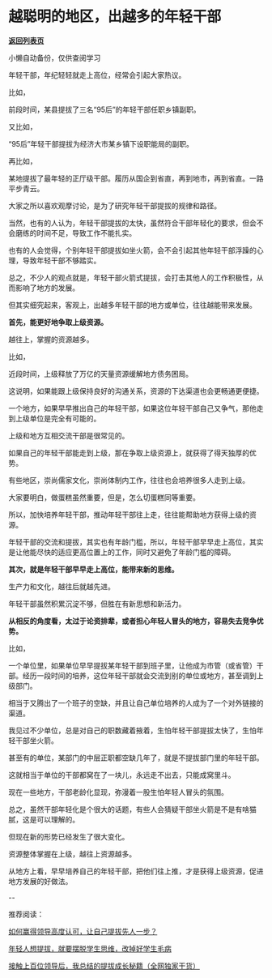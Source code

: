 # 越聪明的地区，出越多的年轻干部

[**返回列表页**](/gzh/费曼的小茶馆)

小懒自动备份，仅供查阅学习

年轻干部，年纪轻轻就走上高位，经常会引起大家热议。  

比如，

前段时间，某县提拔了三名“95后”的年轻干部任职乡镇副职。

又比如，

“95后”年轻干部提拔为经济大市某乡镇下设职能局的副职。  

再比如，  

某地提拔了最年轻的正厅级干部。履历从国企到省直，再到地市，再到省直。一路平步青云。

大家之所以喜欢观摩讨论，是为了研究年轻干部提拔的规律和路径。  

当然，也有的人认为，年轻干部提拔的太快，虽然符合干部年轻化的要求，但会不会磨练的时间不足，导致工作不能扎实。

也有的人会觉得，个别年轻干部提拔如坐火箭，会不会引起其他年轻干部浮躁的心理，导致年轻干部不够踏实。

总之，不少人的观点就是，年轻干部火箭式提拔，会打击其他人的工作积极性，从而影响了地方的发展。  

但其实细究起来，客观上，出越多年轻干部的地方或单位，往往越能带来发展。  

**首先，能更好地争取上级资源。**  

越往上，掌握的资源越多。

比如，  

近段时间，上级释放了万亿的天量资源缓解地方债务困局。  

这说明，如果能跟上级保持良好的沟通关系，资源的下达渠道也会更畅通更便捷。

一个地方，如果早早推出自己的年轻干部，如果这位年轻干部自己又争气，那他走到上级单位是完全有可能的。  

上级和地方互相交流干部是很常见的。  

如果自己的年轻干部能走到上级，那在争取上级资源上，就获得了得天独厚的优势。

有些地区，崇尚儒家文化，崇尚体制内工作，往往也会培养很多人走到上级。

大家要明白，做蛋糕虽然重要，但是，怎么切蛋糕同等重要。  

所以，加快培养年轻干部，推动年轻干部往上走，往往能帮助地方获得上级的资源。

年轻干部的交流和提拔，其实也有年龄门槛，所以，年轻干部早早走上高位，其实是让他能尽快的适应更高位置上的工作，同时又避免了年龄门槛的障碍。

**其次，就是年轻干部早早走上高位，能带来新的思维。**  

生产力和文化，越往后就越先进。  

年轻干部虽然积累沉淀不够，但胜在有新思想和新活力。

**从相反的角度看，太过于论资排辈，或者担心年轻人冒头的地方，容易失去竞争优势。**  

比如，  

一个单位里，如果单位早早提拔某年轻干部到班子里，让他成为市管（或省管）干部。经历一段时间的培养，这位年轻干部就会交流到别的单位或地方，甚至调到上级部门。

相当于又腾出了一个班子的空缺，并且让自己单位培养的人成为了一个对外链接的渠道。  

我见过不少单位，总是对自己的职数藏着掖着，生怕年轻干部提拔太快了，生怕年轻干部坐火箭。  

甚至有的单位，某部门的中层正职都空缺几年了，就是不提拔部门里的年轻干部。

这就相当于单位的干部都窝在了一块儿，永远走不出去，只能成窝里斗。  

现在一些地方，干部老龄化显现，弥漫着一股生怕年轻人冒头的氛围。

总之，虽然干部年轻化是个很大的话题，有些人会猜疑干部坐火箭是不是有啥猫腻，这是可以理解的。

但现在新的形势已经发生了很大变化。  

资源整体掌握在上级，越往上资源越多。

从地方上看，早早培养自己的年轻干部，把他们往上推，才是获得上级资源，促进地方发展的好做法。

\--

推荐阅读：  

[如何赢得领导高度认可，让自己提拔先人一步？](https://mp.weixin.qq.com/s?__biz=Mzk0MzcyOTA5Ng==&mid=2247488498&idx=2&sn=dae6e2afa1231dec9b10a35c6c7c77f1&scene=21#wechat_redirect)  

[年轻人想提拔，就要摆脱学生思维，改掉好学生毛病](https://mp.weixin.qq.com/s?__biz=Mzk0MzcyOTA5Ng==&mid=2247488462&idx=2&sn=89dc56af0d0e79e0a86e406a9bea95f0&scene=21#wechat_redirect)  

[接触上百位领导后，我总结的提拔成长秘籍（全网独家干货）](https://mp.weixin.qq.com/s?__biz=Mzk0MzcyOTA5Ng==&mid=2247488424&idx=1&sn=27386b79c34691e800fc5b494565eace&scene=21#wechat_redirect)

